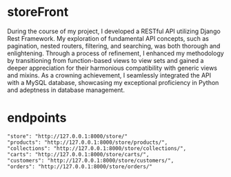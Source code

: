 # storeFront
During the course of my project, I developed a RESTful API utilizing Django Rest Framework. My exploration of fundamental API concepts, such as pagination, nested routers, filtering, and searching, was both thorough and enlightening. Through a process of refinement, I enhanced my methodology by transitioning from function-based views to view sets and gained a deeper appreciation for their harmonious compatibility with generic views and mixins. As a crowning achievement, I seamlessly integrated the API with a MySQL database, showcasing my exceptional proficiency in Python and adeptness in database management.

# endpoints
    "store": "http://127.0.0.1:8000/store/"
    "products": "http://127.0.0.1:8000/store/products/",
    "collections": "http://127.0.0.1:8000/store/collections/",
    "carts": "http://127.0.0.1:8000/store/carts/",
    "customers": "http://127.0.0.1:8000/store/customers/",
    "orders": "http://127.0.0.1:8000/store/orders/"
